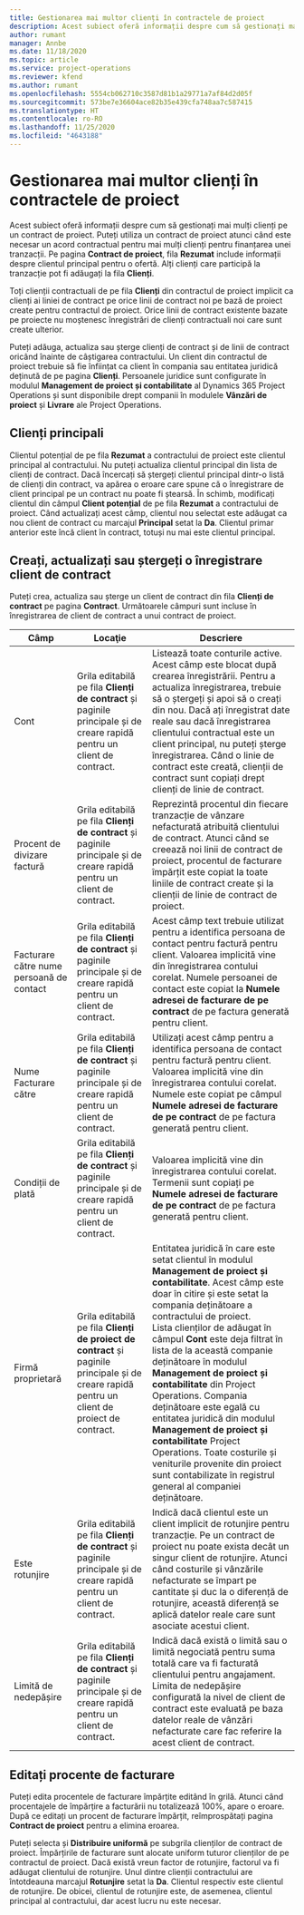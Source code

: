 ```yaml
---
title: Gestionarea mai multor clienți în contractele de proiect
description: Acest subiect oferă informații despre cum să gestionați mai mulți clienți pe un contract de proiect.
author: rumant
manager: Annbe
ms.date: 11/18/2020
ms.topic: article
ms.service: project-operations
ms.reviewer: kfend
ms.author: rumant
ms.openlocfilehash: 5554cb062710c3587d81b1a29771a7af84d2d05f
ms.sourcegitcommit: 573be7e36604ace82b35e439cfa748aa7c587415
ms.translationtype: HT
ms.contentlocale: ro-RO
ms.lasthandoff: 11/25/2020
ms.locfileid: "4643188"
---
```

# <a name="manage-multiple-customers-on-project-contracts"></a>Gestionarea mai multor clienți în contractele de proiect

Acest subiect oferă informații despre cum să gestionați mai mulți clienți pe un contract de proiect. Puteți utiliza un contract de proiect atunci când este necesar un acord contractual pentru mai mulți clienți pentru finanțarea unei tranzacții. Pe pagina **Contract de proiect**, fila **Rezumat** include informații despre clientul principal pentru o ofertă. Alți clienți care participă la tranzacție pot fi adăugați la fila **Clienți**.

Toți clienții contractuali de pe fila **Clienți** din contractul de proiect implicit ca clienți ai liniei de contract pe orice linii de contract noi pe bază de proiect create pentru contractul de proiect. Orice linii de contract existente bazate pe proiecte nu moștenesc înregistrări de clienți contractuali noi care sunt create ulterior.

Puteți adăuga, actualiza sau șterge clienți de contract și de linii de contract oricând înainte de câștigarea contractului. Un client din contractul de proiect trebuie să fie înființat ca client în compania sau entitatea juridică deținută de pe pagina **Clienți**. Persoanele juridice sunt configurate în modulul **Management de proiect și contabilitate** al Dynamics 365 Project Operations și sunt disponibile drept companii în modulele **Vânzări de proiect** și **Livrare** ale Project Operations.

## <a name="primary-customers"></a>Clienți principali

Clientul potențial de pe fila **Rezumat** a contractului de proiect este clientul principal al contractului. Nu puteți actualiza clientul principal din lista de clienți de contract. Dacă încercați să ștergeți clientul principal dintr-o listă de clienți din contract, va apărea o eroare care spune că o înregistrare de client principal pe un contract nu poate fi ștearsă. În schimb, modificați clientul din câmpul **Client potențial** de pe fila **Rezumat** a contractului de proiect. Când actualizați acest câmp, clientul nou selectat este adăugat ca nou client de contract cu marcajul **Principal** setat la **Da**. Clientul primar anterior este încă client în contract, totuși nu mai este clientul principal.

## <a name="create-update-or-delete-a-contract-customer-record"></a>Creați, actualizați sau ștergeți o înregistrare client de contract

Puteți crea, actualiza sau șterge un client de contract din fila **Clienți de contract** pe pagina **Contract**. Următoarele câmpuri sunt incluse în înregistrarea de client de contract a unui contract de proiect.

| **Câmp** | **Locaţie** | **Descriere** | 
| --- | --- | --- | 
| Cont | Grila editabilă pe fila **Clienți de contract** și paginile principale și de creare rapidă pentru un client de contract. | Listează toate conturile active. Acest câmp este blocat după crearea înregistrării. Pentru a actualiza înregistrarea, trebuie să o ștergeți și apoi să o creați din nou. Dacă ați înregistrat date reale sau dacă înregistrarea clientului contractual este un client principal, nu puteți șterge înregistrarea. Când o linie de contract este creată, clienții de contract sunt copiați drept clienți de linie de contract. |
| Procent de divizare factură | Grila editabilă pe fila **Clienți de contract** și paginile principale și de creare rapidă pentru un client de contract. | Reprezintă procentul din fiecare tranzacție de vânzare nefacturată atribuită clientului de contract. Atunci când se creează noi linii de contract de proiect, procentul de facturare împărțit este copiat la toate liniile de contract create și la clienții de linie de contract de proiect. |
| Facturare către nume persoană de contact | Grila editabilă pe fila **Clienți de contract** și paginile principale și de creare rapidă pentru un client de contract. | Acest câmp text trebuie utilizat pentru a identifica persoana de contact pentru factură pentru client. Valoarea implicită vine din înregistrarea contului corelat. Numele persoanei de contact este copiat la **Numele adresei de facturare de pe contract** de pe factura generată pentru client. |
| Nume Facturare către | Grila editabilă pe fila **Clienți de contract** și paginile principale și de creare rapidă pentru un client de contract. | Utilizați acest câmp pentru a identifica persoana de contact pentru factură pentru client. Valoarea implicită vine din înregistrarea contului corelat. Numele este copiat pe câmpul **Numele adresei de facturare de pe contract** de pe factura generată pentru client. |
| Condiții de plată | Grila editabilă pe fila **Clienți de contract** și paginile principale și de creare rapidă pentru un client de contract. | Valoarea implicită vine din înregistrarea contului corelat. Termenii sunt copiați pe **Numele adresei de facturare de pe contract** de pe factura generată pentru client. |
| Firmă proprietară | Grila editabilă pe fila **Clienți de proiect de contract** și paginile principale și de creare rapidă pentru un client de proiect de contract. | Entitatea juridică în care este setat clientul în modulul **Management de proiect și contabilitate**. Acest câmp este doar în citire și este setat la compania deținătoare a contractului de proiect.</br>Lista clienților de adăugat în câmpul **Cont** este deja filtrat în lista de la această companie deținătoare în modulul **Management de proiect și contabilitate** din Project Operations. Compania deținătoare este egală cu entitatea juridică din modulul **Management de proiect și contabilitate** Project Operations. Toate costurile și veniturile provenite din proiect sunt contabilizate în registrul general al companiei deținătoare. |
| Este rotunjire | Grila editabilă pe fila **Clienți de contract** și paginile principale și de creare rapidă pentru un client de contract. | Indică dacă clientul este un client implicit de rotunjire pentru tranzacție. Pe un contract de proiect nu poate exista decât un singur client de rotunjire. Atunci când costurile și vânzările nefacturate se împart pe cantitate și duc la o diferență de rotunjire, această diferență se aplică datelor reale care sunt asociate acestui client. |
| Limită de nedepășire | Grila editabilă pe fila **Clienți de contract** și paginile principale și de creare rapidă pentru un client de contract. | Indică dacă există o limită sau o limită negociată pentru suma totală care va fi facturată clientului pentru angajament. Limita de nedepășire configurată la nivel de client de contract este evaluată pe baza datelor reale de vânzări nefacturate care fac referire la acest client de contract. |

## <a name="edit-billing-split-percentages"></a>Editați procente de facturare

Puteți edita procentele de facturare împărțite editând în grilă. Atunci când procentajele de împărțire a facturării nu totalizează 100%, apare o eroare. După ce editați un procent de facturare împărțit, reîmprospătați pagina **Contract de proiect** pentru a elimina eroarea.

Puteți selecta și **Distribuire uniformă** pe subgrila clienților de contract de proiect. Împărțirile de facturare sunt alocate uniform tuturor clienților de pe contractul de proiect. Dacă există vreun factor de rotunjire, factorul va fi adăugat clientului de rotunjire. Unul dintre clienții contractului are întotdeauna marcajul **Rotunjire** setat la **Da**. Clientul respectiv este clientul de rotunjire. De obicei, clientul de rotunjire este, de asemenea, clientul principal al contractului, dar acest lucru nu este necesar.
